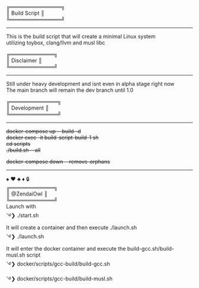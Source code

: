 ╔══════════════╗  
║ Build Script ║  
╚══════════════╝  
________________________________________________________________________

This is the build script that will create a minimal Linux system  
utilizing toybox, clang/llvm and musl libc

╔════════════╗  
║ Disclaimer ║  
╚════════════╝  
________________________________________________________________________

Still under heavy development and isnt even in alpha stage right now  
The main branch will remain the dev branch until 1.0  

╔═════════════╗  
║ Development ║  
╚═════════════╝  
________________________________________________________________________

<s>docker-compose up --build -d  
docker exec -it build-script-build-1 sh  
cd scripts  
./build.sh --all  

docker-compose down --remove-orphans </s>
________________________________________________________________________
♠ ♥ ♣ ♦ 🔒  
╔════════════╗  
║ @ZendaiOwl ║  
╚════════════╝  
Launch with  
࿓❯ ./start.sh  
	It will create a container and then execute ./launch.sh  
࿓❯ ./launch.sh  
	It will enter the docker container and execute the build-gcc.sh/build-musl.sh script  
࿓❯ docker/scripts/gcc-build/build-gcc.sh  
࿓❯ docker/scripts/gcc-build/build-musl.sh  
